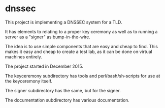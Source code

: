 # dnssec
This project is implementing a DNSSEC system for a TLD.

It has elements to relating to a proper key ceremony as well as to running a server as a "signer" as bump-in-the-wire.

The idea is to use simple components that are easy and cheap to find. This makes it easy and cheap to create a test lab, as it can be done on virtual machines entirely.

The project started in December 2015.

The keyceremony subdirectory has tools and perl/bash/sh-scripts for use at the keyceremony itself.

The signer subdirectory has the same, but for the signer.

The documentation subdirectory has various documentation.
